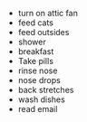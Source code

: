 - turn on attic fan
- feed cats
- feed outsides
- shower
- breakfast 
- Take pills 
- rinse nose
- nose drops
- back stretches
- wash dishes
- read email